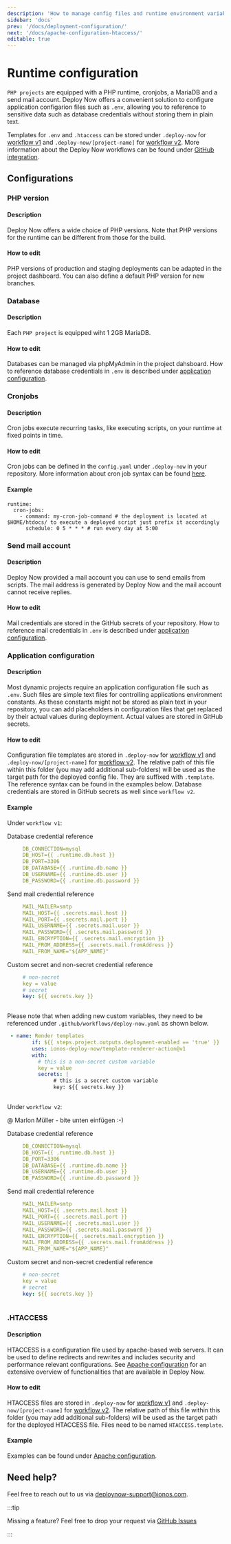 ```yaml
---
description: 'How to manage config files and runtime environment variables in Deploy Now.'
sidebar: 'docs'
prev: '/docs/deployment-configuration/'
next: '/docs/apache-configuration-htaccess/'
editable: true
---
```


# Runtime configuration

`PHP projects` are equipped with a PHP runtime, cronjobs, a MariaDB and a send mail account. Deploy Now offers a convenient solution to configure application configarion files such as `.env`, allowing you to reference to sensitive data such as database credentials without storing them in plain text.

Templates for `.env` and `.htaccess` can be stored under `.deploy-now` for [workflow v1](/docs/git-integration/#v1-projects-created-until-112022) and `.deploy-now/[project-name]` for [workflow v2](docs/git-integration/#v2-projects-created-from-112022). More information about the Deploy Now workflows can be found under [GitHub integration](/docs/git-integration/).

## Configurations

### PHP version
#### Description
Deploy Now offers a wide choice of PHP versions. Note that PHP versions for the runtime can be different from those for the build.
#### How to edit
PHP versions of production and staging deployments can be adapted in the project dashboard. You can also define a default PHP version for new branches.

### Database
#### Description
Each `PHP project` is equipped wiht 1 2GB MariaDB. 
#### How to edit
Databases can be managed via phpMyAdmin in the project dahsboard. How to reference database credentials in `.env` is described under [application configuration](/docs/runtime-configuration/#application-configuration).

### Cronjobs
#### Description
Cron jobs execute recurring tasks, like executing scripts, on your runtime at fixed points in time.
#### How to edit
Cron jobs can be defined in the `config.yaml` under `.deploy-now` in your repository. More information about cron job syntax can be found [here](ttps://de.ryte.com/wiki/CronJob).
#### Example
```
runtime:
  cron-jobs:
    - command: my-cron-job-command # the deployment is located at $HOME/htdocs/ to execute a deployed script just prefix it accordingly
      schedule: 0 5 * * * # run every day at 5:00
```

### Send mail account
#### Description
Deploy Now provided a mail account you can use to send emails from scripts. The mail address is generated by Deploy Now and the mail account cannot receive replies.
#### How to edit
Mail credentials are stored in the GitHub secrets of your repository. How to reference mail credentials in `.env` is described under [application configuration](/docs/runtime-configuration/#application-configuration).

### Application configuration
#### Description
Most dynamic projects require an application configuration file such as `.env`. Such files are simple text files for controlling applications environment constants. As these constants might not be stored as plain text in your repository, you can add placeholders in configuration files that get replaced by their actual values during deployment. Actual values are stored in GitHub secrets.
#### How to edit
Configuration file templates are stored in `.deploy-now` for [workflow v1](/docs/git-integration/#v1-projects-created-until-112022) and `.deploy-now/[project-name]` for [workflow v2](docs/git-integration/#v2-projects-created-from-112022). The relative path of this file within this folder (you may add additional sub-folders) will be used as the target path for the deployed config file. They are suffixed with `.template`. The reference syntax can be found in the examples below. Database credentials are stored in GitHub secrets as well since `workflow v2`.
#### Example
Under `workflow v1`:

Database credential reference
``` yaml
     DB_CONNECTION=mysql
     DB_HOST={{ .runtime.db.host }}
     DB_PORT=3306
     DB_DATABASE={{ .runtime.db.name }}
     DB_USERNAME={{ .runtime.db.user }}
     DB_PASSWORD={{ .runtime.db.password }}
```
Send mail credential reference
``` yaml
     MAIL_MAILER=smtp
     MAIL_HOST={{ .secrets.mail.host }}
     MAIL_PORT={{ .secrets.mail.port }}
     MAIL_USERNAME={{ .secrets.mail.user }}
     MAIL_PASSWORD={{ .secrets.mail.password }}
     MAIL_ENCRYPTION={{ .secrets.mail.encryption }}
     MAIL_FROM_ADDRESS={{ .secrets.mail.fromAddress }}
     MAIL_FROM_NAME="${APP_NAME}"
```
Custom secret and non-secret credential reference
``` yaml
     # non-secret
     key = value
     # secret
     key: ${{ secrets.key }}
     
```
Please note that when adding new custom variables, they need to be referenced under `.github/workflows/deploy-now.yaml` as shown below.

``` yaml
 - name: Render templates
        if: ${{ steps.project.outputs.deployment-enabled == 'true' }}
        uses: ionos-deploy-now/template-renderer-action@v1
        with:
          # this is a non-secret custom variable
          key = value
          secrets: |
               # this is a secret custom variable
               key: ${{ secrets.key }}
           
```
Under `workflow v2`:

@ Marlon Müller - bite unten einfügen :-)

Database credential reference
``` yaml
     DB_CONNECTION=mysql
     DB_HOST={{ .runtime.db.host }}
     DB_PORT=3306
     DB_DATABASE={{ .runtime.db.name }}
     DB_USERNAME={{ .runtime.db.user }}
     DB_PASSWORD={{ .runtime.db.password }}
```
Send mail credential reference
``` yaml
     MAIL_MAILER=smtp
     MAIL_HOST={{ .secrets.mail.host }}
     MAIL_PORT={{ .secrets.mail.port }}
     MAIL_USERNAME={{ .secrets.mail.user }}
     MAIL_PASSWORD={{ .secrets.mail.password }}
     MAIL_ENCRYPTION={{ .secrets.mail.encryption }}
     MAIL_FROM_ADDRESS={{ .secrets.mail.fromAddress }}
     MAIL_FROM_NAME="${APP_NAME}"
```
Custom secret and non-secret credential reference
``` yaml
     # non-secret
     key = value
     # secret
     key: ${{ secrets.key }}
     
```

### .HTACCESS
#### Description
HTACCESS is a configuration file used by apache-based web servers. It can be used to define redirects and rewrites and includes security and performance relevant configurations. See [Apache configuration](/docs/apache-configuration-htaccess/) for an extensive overview of functionalities that are available in Deploy Now. 
#### How to edit
HTACCESS files are stored in `.deploy-now` for [workflow v1](/docs/git-integration/#v1-projects-created-until-112022) and `.deploy-now/[project-name]` for [workflow v2](docs/git-integration/#v2-projects-created-from-112022). The relative path of this file within this folder (you may add additional sub-folders) will be used as the target path for the deployed HTACCESS file. Files need to be named `HTACCESS.template`.
#### Example
Examples can be found under [Apache configuration](/docs/apache-configuration-htaccess/).

## Need help?
Feel free to reach out to us via <a href="mailto:deploynow-support@ionos.com">deploynow-support@ionos.com</a>.

:::tip 

Missing a feature? Feel free to drop your request via [GitHub Issues](https://github.com/ionos-deploy-now/ionos-deploy-now/issues/new/choose)

:::

